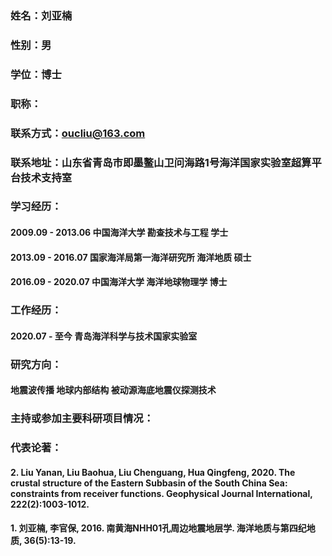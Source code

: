 ### 姓名：刘亚楠
### 性别：男
### 学位：博士
### 职称：

### 联系方式：oucliu@163.com
### 联系地址：山东省青岛市即墨鳌山卫问海路1号海洋国家实验室超算平台技术支持室

### 学习经历：
#### 2009.09 - 2013.06 中国海洋大学 勘查技术与工程 学士
#### 2013.09 - 2016.07 国家海洋局第一海洋研究所 海洋地质 硕士
#### 2016.09 - 2020.07 中国海洋大学 海洋地球物理学 博士

### 工作经历：
#### 2020.07 - 至今 青岛海洋科学与技术国家实验室
### 研究方向：
#### 地震波传播 地球内部结构 被动源海底地震仪探测技术

### 主持或参加主要科研项目情况：


### 代表论著：
#### 2. Liu Yanan, Liu Baohua, Liu Chenguang, Hua Qingfeng, 2020. The crustal structure of the Eastern Subbasin of the South China Sea: constraints from receiver functions. Geophysical Journal International, 222(2):1003-1012.
#### 1. 刘亚楠, 李官保, 2016. 南黄海NHH01孔周边地震地层学. 海洋地质与第四纪地质, 36(5):13-19.
